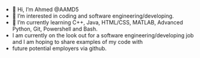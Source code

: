 - 👋 Hi, I’m Ahmed @AAMD5
- 👀 I’m interested in coding and software engineering/developing.
- 🌱 I’m currently learning C++, Java, HTML/CSS, MATLAB, Advanced Python, Git, Powershell and Bash.
- I am currently on the look out for a software engineering/developing job and I am hoping to share examples of my code with 
- future potential employers via github.

<!---
AAMD5/AAMD5 is a ✨ special ✨ repository because its `README.md` (this file) appears on your GitHub profile.
You can click the Preview link to take a look at your changes.
--->
